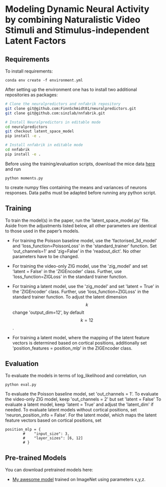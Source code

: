 
# Modeling Dynamic Neural Activity by combining Naturalistic Video Stimuli and Stimulus-independent Latent Factors

## Requirements

To install requirements:
```setup
conda env create -f environment.yml

```
After setting up the environment one has to install two additional repositories as packages:
```bash
# Clone the neuralpredictors and nnfabrik repository
git clone git@github.com:FinnSchmidt01/neuralpredictors.git
git clone git@github.com:sinzlab/nnfabrik.git

# Install Neuralpredictors in editable mode
cd neuralpredictors
git checkout latent_space_model
pip install -e .

# Install nnfabrik in editable mode
cd nnfabrik
pip install -e .
```
Before using the training/evaluation scripts, download the mice data [here](https://gin.g-node.org/pollytur/sensorium_2023_dataset) and run 
```
python moments.py 
```
to create numpy files containing the means and variances of neurons responses. 
Data paths must be adapted before running any python script. 

## Training

To train the model(s) in the paper, run the 'latent_space_model.py' file. Aside from the adjustments listed below, all other parameters are identical to those used in the paper’s models.

- For training the Poisson baseline model, use the 'factorised_3d_model' and 'loss_function=PoissonLoss' in the 'standard_trainer' function. Set 'out_channels=1' and 'zig=False' in the 'readout_dict'. No other parameters have to be changed. 

- For training the video-only ZIG model, use the 'zig_model' and set 'latent = False' in the 'ZIGEncoder' class. Further, use 'loss_function=ZIGLoss' in the standard trainer function.
  
- For training a latent model, use the 'zig_model' and set 'latent = True' in the 'ZIGEncoder' class. Further, use 'loss_function=ZIGLoss' in the standard trainer function. To adjust the latent dimension $$k$$ change 'output_dim=12', by default $$k=12$$.
  
- For training a latent model, where the mapping of the latent feature vectors is determined based on cortical positions, additionally set 'position_features = position_mlp' in the ZIGEncoder class.



## Evaluation

To evaluate the models in terms of log_likelihood and correlation, run

```eval
python eval.py 
```
To evaluate the Poisson baseline model, set 'out_channels = 1'.
To evaluate  the video-only ZIG model, keep 'out_channels = 2' but set 'latent = False' 
To evaluate a latent model, keep 'latent = True' and adjust the 'latent_dim' if needed. 
To evaluate latent models without cortical positions, set 'neuron_position_info = False'.  For the latent model, which maps the latent feature vectors based on cortical positions, set
```
position_mlp = {
        #    "input_size": 3,
        #    "layer_sizes": [6, 12]
        # }
```

## Pre-trained Models

You can download pretrained models here:

- [My awesome model](https://drive.google.com/mymodel.pth) trained on ImageNet using parameters x,y,z. 
